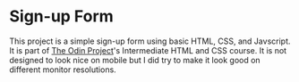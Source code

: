# Sign-up Form
This project is a simple sign-up form using basic HTML, CSS, and Javscript. It is part of [The Odin Project](https://www.theodinproject.com)'s Intermediate HTML and CSS course. It is not designed to look nice on mobile but I did try to make it look good on different monitor resolutions.
